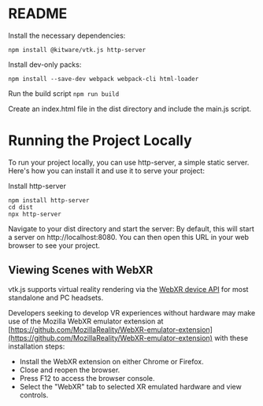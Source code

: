 # README

Install the necessary dependencies:
```shell
npm install @kitware/vtk.js http-server
```

Install dev-only packs: 
```shell
npm install --save-dev webpack webpack-cli html-loader
```

Run the build script `npm run build`

Create an index.html file in the dist directory and include the main.js script.

# Running the Project Locally
To run your project locally, you can use http-server, a simple static server. Here's how you can install it and use it to serve your project:

Install http-server
```shell
npm install http-server
cd dist
npx http-server
```

Navigate to your dist directory and start the server:
By default, this will start a server on http://localhost:8080. You can then open this URL in your web browser to see your project.

## Viewing Scenes with WebXR

vtk.js supports virtual reality rendering via the [WebXR device API](https://www.w3.org/TR/webxr/) for most standalone and PC headsets.

Developers seeking to develop VR experiences without hardware may make use of the Mozilla WebXR emulator extension at [https://github.com/MozillaReality/WebXR-emulator-extension](https://github.com/MozillaReality/WebXR-emulator-extension) with these installation steps:

- Install the WebXR extension on either Chrome or Firefox.
- Close and reopen the browser.
- Press F12 to access the browser console.
- Select the "WebXR" tab to selected XR emulated hardware and view controls.